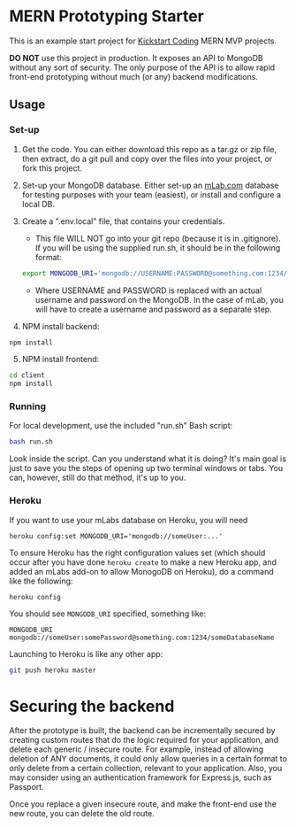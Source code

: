 # MERN Prototyping Starter

This is an example start project for [Kickstart
Coding](http://kickstartcoding.com/) MERN MVP projects.

**DO NOT** use this project in production. It exposes an API to MongoDB without
any sort of security. The only purpose of the API is to allow rapid front-end
prototyping without much (or any) backend modifications.

## Usage


### Set-up

1. Get the code. You can either download this repo as a tar.gz or zip file,
then extract, do a git pull and copy over the files into your project, or fork
this project.

2. Set-up your MongoDB database. Either set-up an [mLab.com](http://mLab.com)
database for testing purposes with your team (easiest), or install and
configure a local DB.

3. Create a ".env.local" file, that contains your credentials.

    - This file WILL NOT go into your git repo (because it is in .gitignore).
      If you will be using the supplied run.sh, it should be in the following
      format:

    ```bash
    export MONGODB_URI='mongodb://USERNAME:PASSWORD@something.com:1234/DB_NAME'
    ```

    - Where USERNAME and PASSWORD is replaced with an actual username and
    password on the MongoDB. In the case of mLab, you will have to create a
    username and password as a separate step.

4. NPM install backend:

```bash
npm install
```

5. NPM install frontend:

```bash
cd client
npm install
```


### Running

For local development, use the included "run.sh" Bash script:

```bash
bash run.sh
```
Look inside the script. Can you understand what it is doing?  It's main goal is
just to save you the steps of opening up two terminal windows or tabs. You can,
however, still do that method, it's up to you.


### Heroku

If you want to use your mLabs database on Heroku, you will need 

    heroku config:set MONGODB_URI='mongodb://someUser:...'


To ensure Heroku has the right configuration values set (which should occur
after you have done `heroku create` to make a new Heroku app, and added an
mLabs add-on to allow MonogoDB on Heroku), do a command like the following:

```bash
heroku config
```

You should see `MONGODB_URI` specified, something like:

    MONGODB_URI  mongodb://someUser:somePassword@something.com:1234/someDatabaseName 

Launching to Heroku is like any other app:

```bash
git push heroku master
```

# Securing the backend

After the prototype is built, the backend can be incrementally secured by
creating custom routes that do the logic required for your application, and
delete each generic / insecure route. For example, instead of allowing deletion
of ANY documents, it could only allow queries in a certain format to only
delete from a certain collection, relevant to your application. Also, you may
consider using an authentication framework for Express.js, such as Passport.

Once you replace a given insecure route, and make the front-end use the new
route, you can delete the old route.


